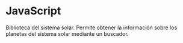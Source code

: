 # JavaScript
Biblioteca del sistema solar.
Permite obtener la información sobre los planetas del sistema solar mediante un buscador.
